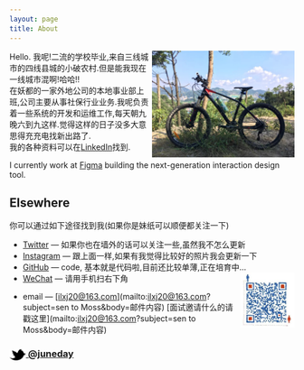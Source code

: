 ```yaml
---
layout: page
title: About
---
```


<img src="portrait.jpg" width="50%" align="right">

Hello. 我呢!二流的学校毕业,来自三线城市的四线县城的小破农村.但是能我现在一线城市混啊!哈哈!!  
在妖都的一家外地公司的本地事业部上班,公司主要从事社保行业业务.我呢负责着一些系统的开发和运维工作,每天朝九晚六到九这样.觉得这样的日子没多大意思得充充电找新出路了.  
我的各种资料可以在[LinkedIn](http://www.linkedin.com/in/%E6%8C%AF%E9%A1%BA-%E8%8E%AB-04586a11b/)找到.

I currently work at [Figma](https://www.figma.com/) building the next-generation interaction design tool.

<!-- [Some of my favorite technical papers &rarr;](https://www.dropbox.com/sh/is0sy5350lr4v9j/AADQlhVSQcRw6vCNKQgGWelqa) -->
## Elsewhere

你可以通过如下途径找到我(如果你是妹纸可以顺便都关注一下)

- [Twitter](http://twitter.com/juneday0623) — 如果你也在墙外的话可以关注一些,虽然我不怎么更新
- [Instagram](http://instagram.com/juneday0623/) — 跟上面一样,如果有我觉得比较好的照片我会更新一下
- [GitHub](https://github.com/callmess) — code, 基本就是代码啦,目前还比较单薄,正在培育中...
- [WeChat](spotify/wc.jpg) — 请用手机扫右下角 <img src="spotify/wc.jpg" width="20%" align="right" height="30%">
 * email  — [ilxj20@163.com](mailto:ilxj20@163.com?subject=sen to Moss&body=邮件内容) [面试邀请什么的请戳这里](mailto:ilxj20@163.com?subject=sen to Moss&body=邮件内容)


### [<img src="/res/twitter.png" width="29" height="20" style="display:inline-block;vertical-align:middle"> @juneday](http://twitter.com/juneday0623)
